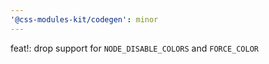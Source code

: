 ```yaml
---
'@css-modules-kit/codegen': minor
---
```


feat!: drop support for `NODE_DISABLE_COLORS` and `FORCE_COLOR`
